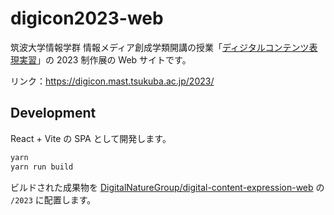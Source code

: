 # digicon2023-web

筑波大学情報学群 情報メディア創成学類開講の授業「[ディジタルコンテンツ表現実習](https://kdb.tsukuba.ac.jp/syllabi/2023/GC53303/jpn/0/)」の 2023 制作展の Web サイトです。

リンク：<https://digicon.mast.tsukuba.ac.jp/2023/>

## Development

React + Vite の SPA として開発します。

```bash
yarn
yarn run build
```

ビルドされた成果物を [DigitalNatureGroup/digital-content-expression-web](https://github.com/DigitalNatureGroup/digital-content-expression-web) の `/2023` に配置します。
